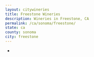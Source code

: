 ```yaml
---
layout: citywineries
title: Freestone Wineries
description: Wineries in Freestone, CA
permalink: /ca/sonoma/freestone/
state: ca
county: sonoma
city: freestone
---
```

-
